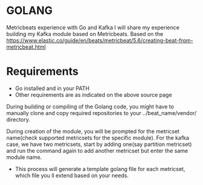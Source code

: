 # GOLANG
Metricbeats experience with Go and Kafka
I will share my experience building my Kafka module based on Metricbeats.
Based on the https://www.elastic.co/guide/en/beats/metricbeat/5.6/creating-beat-from-metricbeat.html

# Requirements 
- Go installed and in your PATH 
- Other requirements are as indicated on the above source page

During building or compiling of the Golang code, you might have to manually clone and copy required repositories to your ../beat_name/vendor/ directory.

During creation of the module, you will be prompted for the metricset name(check supported metricsets for the specific module). For the kafka case, we have two metricsets, start by adding one(say partition metricset) and run the command again to add another metricset but enter the same module name.
- This process will generate a template golang file for each metricset, which file you ll extend based on your needs.
